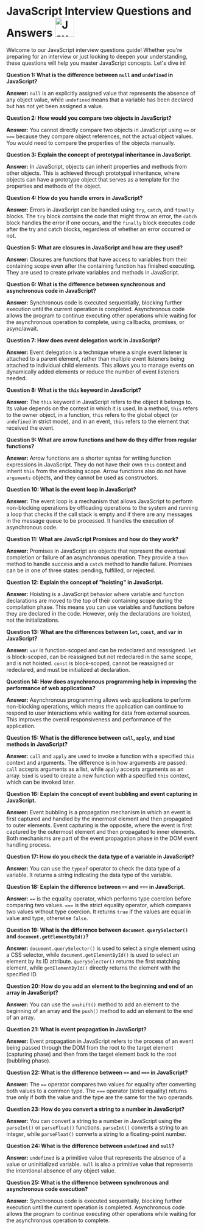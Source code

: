 # JavaScript Interview Questions and Answers <img src="https://upload.wikimedia.org/wikipedia/commons/9/99/Unofficial_JavaScript_logo_2.svg" alt="JavaScript Logo" width="50"/>

Welcome to our JavaScript interview questions guide! Whether you're preparing for an interview or just looking to deepen your understanding, these questions will help you master JavaScript concepts. Let's dive in!

**Question 1: What is the difference between `null` and `undefined` in JavaScript?**

**Answer:** `null` is an explicitly assigned value that represents the absence of any object value, while `undefined` means that a variable has been declared but has not yet been assigned a value.

**Question 2: How would you compare two objects in JavaScript?**

**Answer:** You cannot directly compare two objects in JavaScript using `==` or `===` because they compare object references, not the actual object values. You would need to compare the properties of the objects manually.

**Question 3: Explain the concept of prototypal inheritance in JavaScript.**

**Answer:** In JavaScript, objects can inherit properties and methods from other objects. This is achieved through prototypal inheritance, where objects can have a prototype object that serves as a template for the properties and methods of the object.

**Question 4: How do you handle errors in JavaScript?**

**Answer:** Errors in JavaScript can be handled using `try`, `catch`, and `finally` blocks. The `try` block contains the code that might throw an error, the `catch` block handles the error if one occurs, and the `finally` block executes code after the try and catch blocks, regardless of whether an error occurred or not.

**Question 5: What are closures in JavaScript and how are they used?**

**Answer:** Closures are functions that have access to variables from their containing scope even after the containing function has finished executing. They are used to create private variables and methods in JavaScript.

**Question 6: What is the difference between synchronous and asynchronous code in JavaScript?**

**Answer:** Synchronous code is executed sequentially, blocking further execution until the current operation is completed. Asynchronous code allows the program to continue executing other operations while waiting for the asynchronous operation to complete, using callbacks, promises, or async/await.

**Question 7: How does event delegation work in JavaScript?**

**Answer:** Event delegation is a technique where a single event listener is attached to a parent element, rather than multiple event listeners being attached to individual child elements. This allows you to manage events on dynamically added elements or reduce the number of event listeners needed.

**Question 8: What is the `this` keyword in JavaScript?**

**Answer:** The `this` keyword in JavaScript refers to the object it belongs to. Its value depends on the context in which it is used. In a method, `this` refers to the owner object, in a function, `this` refers to the global object (or `undefined` in strict mode), and in an event, `this` refers to the element that received the event.

**Question 9: What are arrow functions and how do they differ from regular functions?**

**Answer:** Arrow functions are a shorter syntax for writing function expressions in JavaScript. They do not have their own `this` context and inherit `this` from the enclosing scope. Arrow functions also do not have `arguments` objects, and they cannot be used as constructors.

**Question 10: What is the event loop in JavaScript?**

**Answer:** The event loop is a mechanism that allows JavaScript to perform non-blocking operations by offloading operations to the system and running a loop that checks if the call stack is empty and if there are any messages in the message queue to be processed. It handles the execution of asynchronous code.

**Question 11: What are JavaScript Promises and how do they work?**

**Answer:** Promises in JavaScript are objects that represent the eventual completion or failure of an asynchronous operation. They provide a `then` method to handle success and a `catch` method to handle failure. Promises can be in one of three states: pending, fulfilled, or rejected.

**Question 12: Explain the concept of "hoisting" in JavaScript.**

**Answer:** Hoisting is a JavaScript behavior where variable and function declarations are moved to the top of their containing scope during the compilation phase. This means you can use variables and functions before they are declared in the code. However, only the declarations are hoisted, not the initializations.

**Question 13: What are the differences between `let`, `const`, and `var` in JavaScript?**

**Answer:** `var` is function-scoped and can be redeclared and reassigned. `let` is block-scoped, can be reassigned but not redeclared in the same scope, and is not hoisted. `const` is block-scoped, cannot be reassigned or redeclared, and must be initialized at declaration.

**Question 14: How does asynchronous programming help in improving the performance of web applications?**

**Answer:** Asynchronous programming allows web applications to perform non-blocking operations, which means the application can continue to respond to user interactions while waiting for data from external sources. This improves the overall responsiveness and performance of the application.

**Question 15: What is the difference between `call`, `apply`, and `bind` methods in JavaScript?**

**Answer:** `call` and `apply` are used to invoke a function with a specified `this` context and arguments. The difference is in how arguments are passed: `call` accepts arguments as a list, while `apply` accepts arguments as an array. `bind` is used to create a new function with a specified `this` context, which can be invoked later.

**Question 16: Explain the concept of event bubbling and event capturing in JavaScript.**

**Answer:** Event bubbling is a propagation mechanism in which an event is first captured and handled by the innermost element and then propagated to outer elements. Event capturing is the opposite, where the event is first captured by the outermost element and then propagated to inner elements. Both mechanisms are part of the event propagation phase in the DOM event handling process.

**Question 17: How do you check the data type of a variable in JavaScript?**

**Answer:** You can use the `typeof` operator to check the data type of a variable. It returns a string indicating the data type of the variable.

**Question 18: Explain the difference between `==` and `===` in JavaScript.**

**Answer:** `==` is the equality operator, which performs type coercion before comparing two values. `===` is the strict equality operator, which compares two values without type coercion. It returns `true` if the values are equal in value and type, otherwise `false`.

**Question 19: What is the difference between `document.querySelector()` and `document.getElementById()`?**

**Answer:** `document.querySelector()` is used to select a single element using a CSS selector, while `document.getElementById()` is used to select an element by its ID attribute. `querySelector()` returns the first matching element, while `getElementById()` directly returns the element with the specified ID.

**Question 20: How do you add an element to the beginning and end of an array in JavaScript?**

**Answer:** You can use the `unshift()` method to add an element to the beginning of an array and the `push()` method to add an element to the end of an array.

**Question 21: What is event propagation in JavaScript?**

**Answer:** Event propagation in JavaScript refers to the process of an event being passed through the DOM from the root to the target element (capturing phase) and then from the target element back to the root (bubbling phase).

**Question 22: What is the difference between `==` and `===` in JavaScript?**

**Answer:** The `==` operator compares two values for equality after converting both values to a common type. The `===` operator (strict equality) returns true only if both the value and the type are the same for the two operands.

**Question 23: How do you convert a string to a number in JavaScript?**

**Answer:** You can convert a string to a number in JavaScript using the `parseInt()` or `parseFloat()` functions. `parseInt()` converts a string to an integer, while `parseFloat()` converts a string to a floating-point number.

**Question 24: What is the difference between `undefined` and `null`?**

**Answer:** `undefined` is a primitive value that represents the absence of a value or uninitialized variable. `null` is also a primitive value that represents the intentional absence of any object value.

**Question 25: What is the difference between synchronous and asynchronous code execution?**

**Answer:** Synchronous code is executed sequentially, blocking further execution until the current operation is completed. Asynchronous code allows the program to continue executing other operations while waiting for the asynchronous operation to complete.
